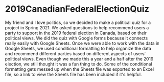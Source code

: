 # 2019CanadianFederalElectionQuiz
My friend and I love politics, so we decided to make a political quiz for a project in Spring 2021. We asked questions to help recommend users a party to support in the 2019 federal election in Canada, based on their political views. We did the quiz with Google forms because it connects really easily with Google Sheets. Once we were able to work with the data in Google Sheets, we used conditional formatting to help organize the data and recommend different parties based on different aspects of users' political views. Even though we made this a year and a half after the 2019 election, we still thought it was a fun thing to do. Some of the conditional formatting gets messed up when the Sheets file was exported to an Excel file, so a link to view the Sheets file has been included if it's helpful.   
